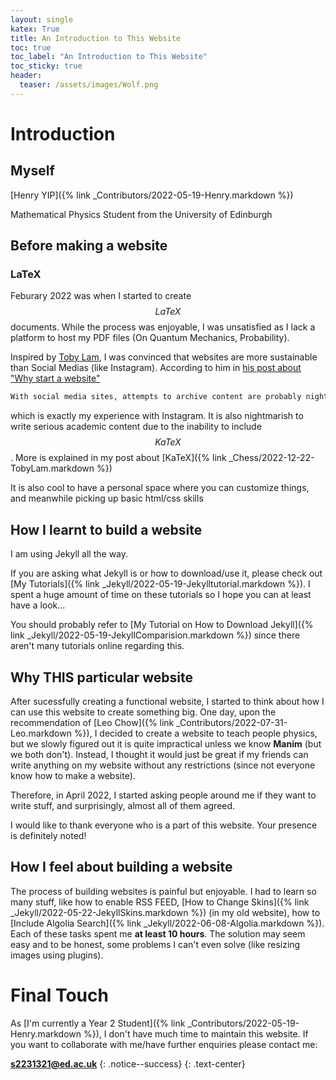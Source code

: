 ```yaml
---
layout: single
katex: True
title: An Introduction to This Website
toc: true
toc_label: "An Introduction to This Website"
toc_sticky: true
header:
  teaser: /assets/images/Wolf.png
---
```

# Introduction 
## Myself
[Henry YIP]({% link _Contributors/2022-05-19-Henry.markdown %})


Mathematical Physics Student from the University of Edinburgh
## Before making a website

### LaTeX
Feburary 2022 was when I started to create $$LaTeX$$ documents. While the process was enjoyable, I was unsatisfied as I lack a platform to host my PDF files (On Quantum Mechanics, Probability).

Inspired by [Toby Lam](https://tobylam.xyz/), I was convinced that websites are more sustainable than Social Medias (like Instagram). According to him in [his post about "Why start a website"](https://tobylam.xyz/2020/08/11/why-start-a-website.html)

```bash
With social media sites, attempts to archive content are probably nightmarish. 
```
which is exactly my experience with Instagram. It is also nightmarish to write serious academic content due to the inability to include $$KaTeX$$. More is explained in my post about [KaTeX]({% link _Chess/2022-12-22-TobyLam.markdown %})

It is also cool to have a personal space where you can customize things, and meanwhile picking up basic html/css skills

## How I learnt to build a website

I am using Jekyll all the way.

If you are asking what Jekyll is or how to download/use it, please check out [My Tutorials]({% link _Jekyll/2022-05-19-Jekylltutorial.markdown %}). I spent a huge amount of time on these tutorials so I hope you can at least have a look...

You should probably refer to [My Tutorial on How to Download Jekyll]({% link _Jekyll/2022-05-19-JekyllComparision.markdown %}) since there aren't many tutorials online regarding this.


## Why THIS particular website
After sucessfully creating a functional website, I started to think about how I can use this website to create something big. One day, upon the recommendation of [Leo Chow]({% link _Contributors/2022-07-31-Leo.markdown %}), I decided to create a website to teach people physics, but we slowly figured out it is quite impractical unless we know **Manim** (but we both don't). Instead, I thought it would just be great if my friends can write anything on my website without any restrictions (since not everyone know how to make a website).

Therefore, in April 2022, I started asking people around me if they want to write stuff, and surprisingly, almost all of them agreed. 

I would like to thank everyone who is a part of this website. Your presence is definitely noted!

## How I feel about building a website
The process of building websites is painful but enjoyable. I had to learn so many stuff, like how to enable RSS FEED, [How to Change Skins]({% link _Jekyll/2022-05-22-JekyllSkins.markdown %}) (in my old website), how to [Include Algolia Search]({% link _Jekyll/2022-06-08-Algolia.markdown %}). Each of these tasks spent me **at least 10 hours**. The solution may seem easy and to be honest, some problems I can't even solve (like resizing images using plugins). 

# Final Touch
As [I'm currently a Year 2 Student]({% link _Contributors/2022-05-19-Henry.markdown %}), I don't have much time to maintain this website. If you want to collaborate with me/have further enquiries please contact me:

**[s2231321@ed.ac.uk](mailto:s2231321@ed.ac.uk)**
{: .notice--success}
{: .text-center}


